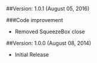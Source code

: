 ##Version: 1.0.1 (August 05, 2016)
 
###Code improvement
 - Removed SqueezeBox close
 
##Version: 1.0.0 (August 08, 2014)

  - Initial Release

